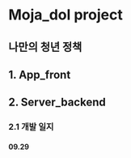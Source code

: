 Moja_dol project
=============
나만의 청년 정책
-------------


## 1. App_front


## 2. Server_backend

###   2.1 개발 일지

####     09.29

